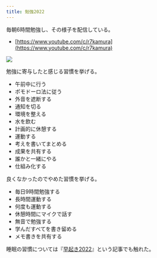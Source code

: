 ```yaml
---
title: 勉強2022
---
```

毎朝6時間勉強し、その様子を配信している。

*   [https://www.youtube.com/c/r7kamura](https://www.youtube.com/c/r7kamura)

![](https://lh3.googleusercontent.com/docs/ADP-6oHiEoSdwn7BRhwjflDEoSvtP1FwlcJtgI7NKtKyIVHa61TmGMgluj4kuDt8aQR4eRRW6tQ0aavsJ0SPtlPcU0qQ3k1U3KsBE5v6zyZ4Ss_9kbx316oyxvflyP7oEOshHq71xm2Gkn0pXK1ZsoDGvrg7z8ThT91bgd0B_bJQK5l06pfPquB5Du04WFVXaH1rzaNckc5uzWx9fcmzCpiztFw3geofHXa-F-hVGSiP_erXotfq-HtjYX8EeRnNsQ6aRYlA9eJb8N4cuzqQ6keh8sYttXQjeQuOom__GRbHdHDAd7y4Wqj_7ZzhEC6ilQJ6wGqIX4BLOMItAHpf2NPfF8-ZRhDyl7RHGmY3y8iKf6T010blg3yG_OZ6XWh3UXs0e1xidusrrUVBVsTzpo4NtvdL3FYQq8HOQKcKGmPWPQbMwhQpPHMCEGyaCdlfUSZwLoHBmGEXXwdH9K09Mi5ekRFlNjq7ACnSXzMqL5BG5_AFoOCL9ydFHeBLK9mSPzDUFES3PTiBDoA5tPY1sb4Zxu-89r2q7Ja0N-64hHjg3MTx65M2famCfwLmIHIouudUtCtlCT0tzTqK8pbSPv57h6TqIPNsSqlsy6PAWki_N3z01n-BA0J2x0NtBLm-NMsIisTBXzCF9lyJHRyhkE5Fry-s0hvfq0IcWmHzC3_wfGFsGB0yQYXTJ9Mo2rVWjj8UmSoyf7SDja_kj2o1RAr_vrgyoEuf_EyuIEfj2G87ewLeI-ruc90E8kUNExRHj6qfEFcL02q8d-xVmVmw79s5CoiXngwey8ZpPCn23xnzlo5PrDu_FY4Nj96OhwH5tabai1ugC7CTqmnJtBKxZRAU_2mgTh9P0JheEZcghEwHvZ8j8NNg_73llf8pWoUqFqDCO0NfRiXI4tNiOvJXpkjGG5u79hcnd6C43kZMg3gpW-jNuI_L17r-yyu_ejUbJFbqlm0RD8LJWQEs3uu-gTSaap3VDcqiDnMLKdkjzB4XWWz3-O1pROLTsceL98N8I3Bc5jmWd3YcIvbkqfrc1FBtYMV2mnkSx2cowKKxeC_MgLHxGCFk2AkbuwAMqE4sLzpUidfm31SLHODG0KJyvwsbSqeRkLad-8NnHQ8Zi-ASCeWSKJfN7g70_ZY9N8SjkETqYW7Yli5k_tXXpvlfIFU2GR46cFsEcgmfdNAlQfzPx923JHBKJp2Bxrw9ITm1BjFiLU7y_uDn-GbQkpH6Fn5ysPRP4pHA4I4dCDfzYyjsN9l2UXjMXw)

勉強に寄与したと感じる習慣を挙げる。

*   午前中に行う
*   ポモドーロ法に従う
*   外音を遮断する
*   通知を切る
*   環境を整える
*   水を飲む
*   計画的に休憩する
*   運動する
*   考えを書いてまとめる
*   成果を共有する
*   誰かと一緒にやる
*   仕組み化する

良くなかったのでやめた習慣を挙げる。

*   毎日9時間勉強する
*   長時間運動する
*   何度も運動する
*   休憩時間にマイクで話す
*   無音で勉強する
*   学んだすべてを書き留める
*   メモ書きを共有する

睡眠の習慣については『[早起き2022](https://r7kamura.com/articles/2022-06-21-good-morning-2022)』という記事でも触れた。
